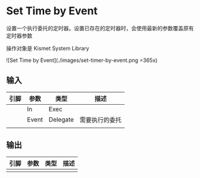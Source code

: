 # Set Time by Event

设置一个执行委托的定时器。设置已存在的定时器时，会使用最新的参数覆盖原有定时器参数

操作对象是 Kismet System Library

![Set Time by Event](./images/set-timer-by-event.png =365x)

## 输入
| 引脚 | 参数 | 类型 | 描述 |
| -- | -- | -- | -- |
| <IconExec /> | In | Exec | 
| <IconDelegate /> | Event | Delegate | 需要执行的委托 |
| <IconPin color="" /> |  |  | 

## 输出
| 引脚 | 参数 | 类型 | 描述 |
| -- | -- | -- | -- |
| <IconPin color="" /> |  |  | 